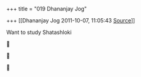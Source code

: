+++
title = "019 Dhananjay Jog"

+++
[[Dhananjay Jog	2011-10-07, 11:05:43 [Source](https://groups.google.com/g/bvparishat/c/_zeq4X_GJjk)]]



Want to study Shatashloki  
  







